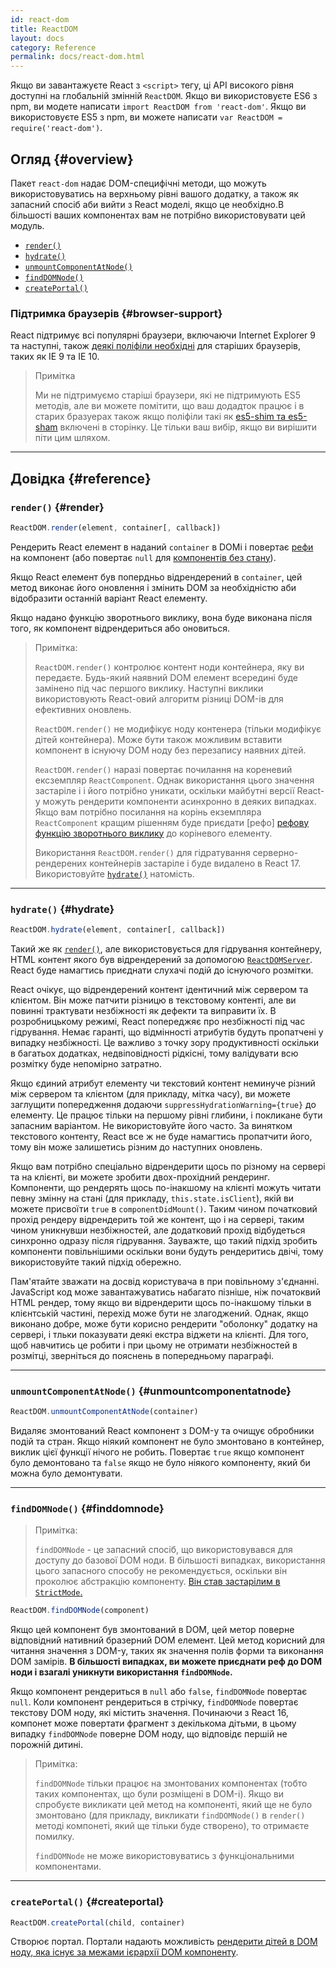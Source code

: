 ```yaml
---
id: react-dom
title: ReactDOM
layout: docs
category: Reference
permalink: docs/react-dom.html
---
```


Якщо ви завантажуєте React з `<script>` тегу, ці API високого рівня доступні на глобальній змінній `ReactDOM`. Якщо ви використовуєте ES6 з npm, ви модете написати `import ReactDOM from 'react-dom'`. Якщо ви використовуєте ES5 з npm, ви можете написати `var ReactDOM = require('react-dom')`.

## Огляд {#overview}

Пакет `react-dom` надає DOM-специфічні методи, що можуть використовуватись на верхньому рівні вашого додатку, а також як запасний спосіб аби вийти з React моделі, якщо це необхідно.В більшості ваших компонентах вам не потрібно використовувати цей модуль.

- [`render()`](#render)
- [`hydrate()`](#hydrate)
- [`unmountComponentAtNode()`](#unmountcomponentatnode)
- [`findDOMNode()`](#finddomnode)
- [`createPortal()`](#createportal)

### Підтримка браузерів {#browser-support}

React підтримує всі популярні браузери, включаючи Internet Explorer 9 та наступні, також [деякі поліфіли необхідні](/docs/javascript-environment-requirements.html) для старіших браузерів, таких як IE 9 та IE 10.

> Примітка
>
> Ми не підтримуємо старіші браузери, які не підтримують ES5 методів, але ви можете помітити, що ваш додадток працює і в старих бразуерах також якщо поліфіли такі як [es5-shim та es5-sham](https://github.com/es-shims/es5-shim) включені в сторінку. Це тільки ваш вибір, якщо ви вирішити піти цим шляхом.

* * *

## Довідка {#reference}

### `render()` {#render}

```javascript
ReactDOM.render(element, container[, callback])
```
Рендерить React елемент в наданий `container` в DOMі і повертає [рефи](/docs/more-about-refs.html) на компонент (або повертає `null` для [компонентів без стану](/docs/components-and-props.html#functional-and-class-components)).

Якщо React елемент був попердньо відрендерений в `container`, цей метод виконає його оновлення і змінить DOM за необхідністю аби відобразити останній варіант React елементу.

Якщо надано функцію зворотнього виклику, вона буде виконана після того, як компонент відрендериться або оновиться.

> Примітка:
>
> `ReactDOM.render()` контролює контент ноди контейнера, яку ви передаєте. Будь-який наявний DOM елемент всередині буде замінено під час першого виклику. Наступні виклики використовують React-овий алгоритм різниці DOM-ів для ефективних оновлень.
>
> `ReactDOM.render()` не модифікує ноду контенера (тільки модифікує дітей контейнера). Може бути також можливим вставити компонент в існуючу DOM ноду без перезапису наявних дітей.
>
> `ReactDOM.render()` наразі повертає почилання на кореневий ексземпляр `ReactComponent`. Однак використання цього значення застаріле і
> і його потрібно уникати, оскільки майбутні версії React-у можуть рендерити компоненти асинхронно в деяких випадках. Якщо вам потрібно посилання на корінь екземпляра `ReactComponent` кращим рішенням буде приєдати [рефо]
> [рефову функцію зворотнього виклику](/docs/more-about-refs.html#the-ref-callback-attribute) до коріневого елементу.
>
> Використання `ReactDOM.render()` для гідратування серверно-рендерених контейнерів заcтаріле і буде видалено в React 17. Використовуйте [`hydrate()`](#hydrate) натомість.

* * *

### `hydrate()` {#hydrate}

```javascript
ReactDOM.hydrate(element, container[, callback])
```

Такий же як [`render()`](#render), але використовується для гідрування контейнеру, HTML контент якого був відрендерений за допомогою [`ReactDOMServer`](/docs/react-dom-server.html). React буде намагтись приєднати слухачі подій до існуючого розмітки.

React очікує, що відрендерений контент ідентичний між сервером та клієнтом. Він може патчити різницю в текстовому контенті, але ви повинні трактувати незбіжності як дефекти та виправити їх. В розробницькому режимі, React попереджяє про незбіжності під час гідрування. Немає гаранті, що відмінності атрибутів будуть пропатчені у випадку незбіжності. Це важливо з точку зору продуктивності оскільки в багатьох додатках, недвіповідності рідкісні, тому валідувати всю розмітку буде непомірно затратно.

Якщо єдиний атрибут елементу чи текстовий контент неминуче різний між сервером та клієнтом (для прикладу, мітка часу), ви можете заглущити попередження додаючи `suppressHydrationWarning={true}` до елементу. Це працює тільки на першому рівні глибини, і покликане бути запасним варіантом. Не використовуйте його часто. За винятком текстового контенту, React все ж не буде намагтись пропатчити його, тому він може залишетись різним до наступних оновлень.

Якщо вам потрібно спеціально відрендерити щось по різному на сервері та на клієнті, ви можете зробити двох-прохідний рендеринг. Компоненти, що рендерять щось по-інакшому на клієнті можуть читати певну змінну на стані (для прикладу, `this.state.isClient`), якій ви можете присвоїти `true` в `componentDidMount()`. Таким чином початковий прохід рендеру відрендерить той же контент, що і на сервері, таким чином уникнувши незбіжностей, але додатковий прохід відбудеться синхронно одразу після гідрування. Зауважте, що такий підхід зробить компоненти повільнішими оскільки вони будуть рендеритись двічі, тому використовуйте такий підхід обережно.

Пам'ятайте зважати на досвід користувача в при повільному з'єднанні. JavaScript код може завантажуватись набагато пізніше, ніж початоквий HTML рендер, тому якщо ви відрендерити щось по-інакшому тільки в клієнтській частині, перехід може бути не злагоджений. Однак, якщо виконано добре, може бути корисно рендерити "оболонку" додатку на сервері, і тльки показувати деякі екстра віджети на клієнті. Для того, щоб навчитись це робити і при цьому не отримати незбіжностей в розмітці, зверніться до пояснень в попередньому параграфі.

* * *

### `unmountComponentAtNode()` {#unmountcomponentatnode}

```javascript
ReactDOM.unmountComponentAtNode(container)
```

Видаляє змонтований React компонент з DOM-у та очищує обробники подій та стран. Якщо ніякий компонент не було змонтовано в контейнер, виклик цієї функції нічого не робить. Повертає `true` якщо компонент було демонтовано та `false` якщо не було ніякого компоненту, який би можна було демонтувати.

* * *

### `findDOMNode()` {#finddomnode}

> Примітка:
>
> `findDOMNode` - це запасний спосіб, що використовувався для доступу до базової DOM ноди. В більшості випадках, використання цього запасного способу не рекомендується, оскільки він проколює абстракцію компоненту. [Він став застарілим в `StrictMode`.](/docs/strict-mode.html#warning-about-deprecated-finddomnode-usage)

```javascript
ReactDOM.findDOMNode(component)
```
Якщо цей компонент був змонтований в DOM, цей метор поверне відповідний нативний бразерний DOM елемент. Цей метод корисний для читання значення з DOM-у, таких як значення полів форми та виконання DOM замірів. **В більшості випадках, ви можете приєднати реф до DOM ноди і взагалі уникнути використання `findDOMNode`.**

Якщо компонент рендериться в `null` або `false`, `findDOMNode` повертає `null`. Коли компонент рендериться в стрічку, `findDOMNode` повертає текстову DOM ноду, які містить значення. Починаючи з React 16, компонет може повертати фрагмент з декількома дітьми, в цьому випадку `findDOMNode` поверне DOM ноду, що відповідє першій не порожній дитині.

> Примітка:
>
> `findDOMNode` тільки працює на змонтованих компонентах (тобто таких компонентах, що були розміщені в DOM-і). Якщо ви спробуєте викликати цей метод на компоненті, який ще не було змонтовано (для прикладу, викликати `findDOMNode()` в `render()` методі компонеті, який ще тільки буде створено), то отримаєте помилку.
>
> `findDOMNode` не може використовуватись з функціональними компонентами.

* * *

### `createPortal()` {#createportal}

```javascript
ReactDOM.createPortal(child, container)
```

Створює портал. Портали надають можливість [рендерити дітей в DOM ноду, яка існує за межами ієрархії DOM компоненту](/docs/portals.html).
